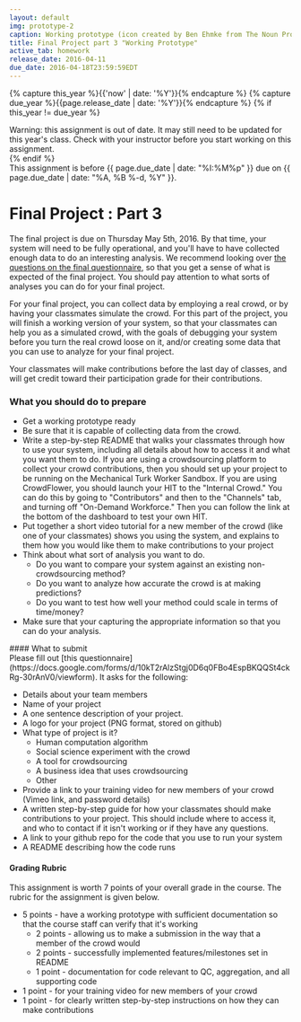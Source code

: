 ```yaml
---
layout: default
img: prototype-2
caption: Working prototype (icon created by Ben Ehmke from The Noun Project)
title: Final Project part 3 "Working Prototype"
active_tab: homework
release_date: 2016-04-11
due_date: 2016-04-18T23:59:59EDT
---
```

<!-- Check whether the assignment is up to date -->
{% capture this_year %}{{'now' | date: '%Y'}}{% endcapture %}
{% capture due_year %}{{page.release_date | date: '%Y'}}{% endcapture %}
{% if this_year != due_year %} 
<div class="alert alert-danger">
Warning: this assignment is out of date.  It may still need to be updated for this year's class.  Check with your instructor before you start working on this assignment.
</div>
{% endif %}
<!-- End of check whether the assignment is up to date -->


<div class="alert alert-info">
This assignment is before {{ page.due_date | date: "%I:%M%p" }} due on {{ page.due_date | date: "%A, %B %-d, %Y" }}. 
</div>


Final Project<span class="text-muted"> : Part 3</span> 
=============================================================

The final project is due on Thursday May 5th, 2016.  By that time, your system will need to be fully operational, and you'll have to have collected enough data to do an interesting analysis.  We recommend looking over [the questions on the final questionnaire](final-project-part5.html#survey), so that you get a sense of what is expected of the final project. You should pay attention to what sorts of analyses you can do for your final project. 

For your final project, you can collect data by employing a real crowd, or by having your classmates simulate the crowd.  For this part of the project, you will finish a working version of your system, so that your classmates can help you as a simulated crowd, with the goals of debugging your system before you turn the real crowd loose on it, and/or creating some data that you can use to analyze for your final project.

Your classmates will make contributions before the last day of classes, and will get credit toward their participation grade for their contributions.

### What you should do to prepare

* Get a working prototype ready
* Be sure that it is capable of collecting data from the crowd.
* Write a step-by-step README that walks your classmates through how to use your system, including all details about how to access it and what you want them to do. If you are using a crowdsourcing platform to collect your crowd contributions, then you should set up your project to be running on the Mechanical Turk Worker Sandbox. If you are using CrowdFlower, you should launch your HIT to the "Internal Crowd." You can do this by going to "Contributors" and then to the "Channels" tab, and turning off "On-Demand Workforce." Then you can follow the link at the bottom of the dashboard to test your own HIT. 
* Put together a short video tutorial for a new member of the crowd (like one of your classmates) shows you using the system, and explains to them how you would like them to make contributions to your project
* Think about what sort of analysis you want to do.  
	- Do you want to compare your system against an existing non-crowdsourcing method?  
	- Do you want to analyze how accurate the crowd is at making predictions?
	- Do you want to test how well your method could scale in terms of time/money?
* Make sure that your capturing the appropriate information so that you can do your analysis.




<div class="panel panel-primary" id="survey">
<div class="panel-heading" markdown="1">
#### What to submit
</div>
<div class="panel-body" markdown="1">
Please fill out [this questionnaire](https://docs.google.com/forms/d/10kT2rAlzStgj0D6q0FBo4EspBKQQSt4ckRg-30rAnV0/viewform).  It asks for the following:

* Details about your team members
* Name of your project
* A one sentence description of your project.
* A logo for your project (PNG format, stored on github)
* What type of project is it? 
  * Human computation algorithm
  * Social science experiment with the crowd
  * A tool for crowdsourcing
  * A business idea that uses crowdsourcing
  * Other
* Provide a link to your training video for new members of your crowd (Vimeo link, and password details)
* A written step-by-step guide for how your classmates should make contributions to your project. This should include where to access it, and who to contact if it isn't working or if  they have any questions.
* A link to your github repo for the code that you use to run your system
* A README describing how the code runs
</div>
</div>


<div class="panel panel-danger">
<div class="panel-heading" markdown="1">
<h4>Grading Rubric</h4>
</div>
<div class="panel-body" markdown="1">

This assignment is worth 7 points of your overall grade in the course.  The rubric for the assignment is given below. 

* 5 points - have a working prototype with sufficient documentation so that the course staff can verify that it's working
  * 2 points - allowing us to make a submission in the way that a member of the crowd would
  * 2 points - successfully implemented features/milestones set in README
  * 1 point - documentation for code relevant to QC, aggregation, and all supporting code
* 1 point - for your training video for new members of your crowd
* 1 point - for clearly written step-by-step instructions on how they can make contributions
</div>
</div>

